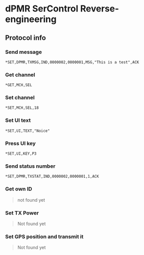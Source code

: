 # dPMR SerControl Reverse-engineering

## Protocol info

### Send message

```*SET,DPMR,TXMSG,IND,0000002,0000001,MSG,"This is a test",ACK```

### Get channel

```*GET,MCH,SEL```

### Set channel

```*SET,MCH,SEL,18```

### Set UI text

```*SET,UI,TEXT,"Noice"```

### Press UI key

```*SET,UI,KEY,P3```

### Send status number

```*SET,DPMR,TXSTAT,IND,0000002,0000001,1,ACK```

### Get own ID

> not found yet

### Set TX Power

> Not found yet

### Set GPS position and transmit it

> Not found yet
